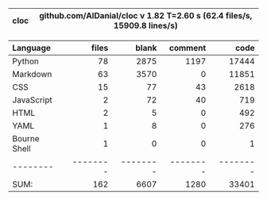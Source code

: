 cloc|github.com/AlDanial/cloc v 1.82  T=2.60 s (62.4 files/s, 15909.8 lines/s)
--- | ---

Language|files|blank|comment|code
:-------|-------:|-------:|-------:|-------:
Python|78|2875|1197|17444
Markdown|63|3570|0|11851
CSS|15|77|43|2618
JavaScript|2|72|40|719
HTML|2|5|0|492
YAML|1|8|0|276
Bourne Shell|1|0|0|1
--------|--------|--------|--------|--------
SUM:|162|6607|1280|33401
